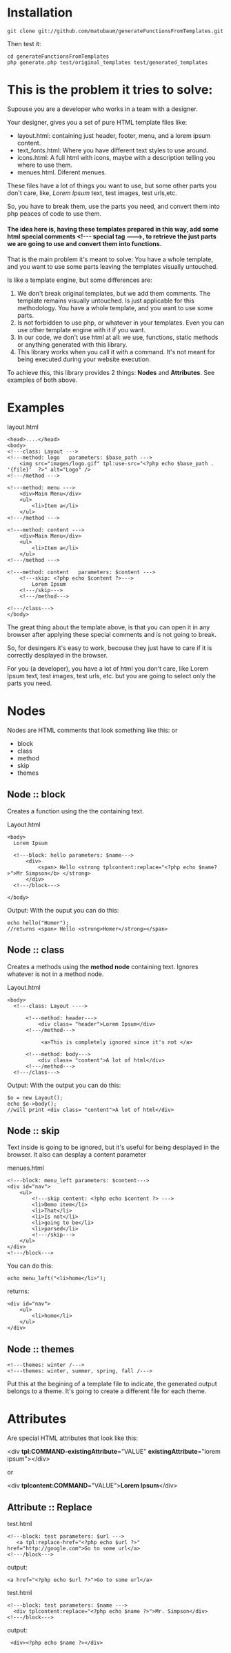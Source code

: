 Installation
============

    git clone git://github.com/matubaum/generateFunctionsFromTemplates.git
    
Then test it:

    cd generateFunctionsFromTemplates 
    php generate.php test/original_templates test/generated_templates

This is the problem it tries to solve:
======================================

Supouse you are a developer who works in a team with a designer.

Your designer, gives you a set of pure HTML template files like:

  * layout.html: containing just header, footer, menu, and a lorem ipsum content.
  * text_fonts.html: Where you have different text styles to use around.
  * icons.html: A full html with icons, maybe with a description telling you where to use them.
  * menues.html. Diferent menues.

These files have a lot of things you want to use, but some other parts you don't care, like, *Lorem Ipsum* text, test images, test urls,etc.

So, you have to break them, use the parts you need, and convert them into php peaces of code to use them.

#### The idea here is, having these templates prepared in this way, add some html special comments \<!--- special tag --->, to retrieve the just parts we are going to use and convert them into functions. ####

That is the main problem it's meant to solve: You have a whole template, and you want to use some parts leaving the templates visually untouched.

Is like a template engine, but some differences are:

  1. We don't break original templates, but we add them comments. The template remains visually untouched.
   Is just applicable for this methodology. You have a whole template, and you want to use some parts.
  1. Is not forbidden to use php, or whatever in your templates. Even you can use other template engine with it if you want.
  1. In our code, we don't use html at all: we use, functions, static methods or anything generated with this library.
  1. This library works when you call it with a command. It's not meant for being executed during your website execution.
 

To achieve this, this library provides 2 things: **Nodes** and **Attributes**.
See examples of both above.

Examples
========

layout.html

    <head>....</head>
    <body>
    <!---class: Layout --->
	<!---method: logo   parameters: $base_path --->
		<img src="images/logo.gif" tpl:use-src="<?php echo $base_path . '{file}'  ?>" alt="Logo" />
	<!---/method --->

	<!---method: menu --->
		<div>Main Menu</div>
		<ul>
			<li>Item a</li>
		</ul>
	<!---/method --->

	<!---method: content --->
		<div>Main Menu</div>
		<ul>
			<li>Item a</li>
		</ul>
	<!---/method --->

	<!---method: content   parameters: $content --->
		<!---skip: <?php echo $content ?>--->
			Lorem Ipsum
		<!---/skip--->
        <!---/method--->

    <!---/class--->
    </body>

The great thing about the template above, is that you can open it in any browser after applying these special comments and is not going to break. 

So, for desingers it's easy to work, becouse they just have to care if it is correctly desplayed in the browser.

For you (a developer), you have a lot of html you don't care, like Lorem Ipsum text, test images, test urls, etc. but you are going to select only the parts you need.


Nodes
=====
Nodes are HTML comments that look something like this: <!---NODE_NAME---> <!---/NODE_NAME--->
or <!---NODE_NAME/--->

  - block
  - class
  - method
  - skip
  - themes

Node :: block
-------------
Creates a function using the the containing text.


Layout.html

    <body>
      Lorem Ipsum

      <!---block: hello parameters: $name--->
          <div>
              <span> Hello <strong tplcontent:replace="<?php echo $name?>">Mr Simpson</b> </strong>
          </div>    
      <!---/block--->

    </body>

Output:
  With the ouput you can do this:

    echo hello("Homer"); 
    //returns <span> Hello <strong>Homer</strong></span>


Node :: class
-------------

Creates a methods using the **method node** containing text.
Ignores whatever is not in a method node.

Layout.html

    <body>
      <!---class: Layout ---->

          <!---method: header--->
              <div class= "header">Lorem Ipsum</div>
          <!---/method--->       

               <a>This is completely ignored since it's not </a>

          <!---method: body--->
              <div class= "content">A lot of html</div>
          <!---/method--->
      <!---/class--->

  </body>

Output:
With the output you can do this:

    $o = new Layout();
    echo $o->body(); 
    //will print <div class= "content">A lot of html</div>

Node :: skip
----------
Text inside is going to be ignored, but it's useful for being desplayed in the browser. It also can desplay a content parameter
 
menues.html

    <!---block: menu_left parameters: $content--->
    <div id="nav">
        <ul>
            <!---skip content: <?php echo $content ?> --->
            <li>Demo item</li>
            <li>That</li>
            <li>Is not</li>
            <li>going to be</li>
            <li>parsed</li>
            <!---/skip--->
        </ul>
    </div>
    <!---/block--->

You can do this: 

    echo menu_left("<li>home</li>");
returns: 

    <div id="nav">
        <ul>
            <li>home</li>
        </ul>
    </div>

Node :: themes
---------------

    <!---themes: winter /--->
    <!---themes: winter, summer, spring, fall /--->

Put this at the begining of a template file to indicate, the generated output belongs to a theme.
It's going to create a different file for each theme.


Attributes
==========
Are special HTML attributes that look like this:

\<div **tpl:COMMAND-existingAttribute**="VALUE" **existingAttribute**="lorem ipsum">\</div> 

or

\<div **tplcontent:COMMAND**="VALUE">**Lorem Ipsum**\</div> 



Attribute :: Replace
-------------------
test.html

    <!---block: test parameters: $url --->
       <a tpl:replace-href="<?php echo $url ?>" href="http://google.com">Go to some url</a>
    <!---/block--->

output:

    <a href="<?php echo $url ?>">Go to some url</a>

test.html

    <!---block: test parameters: $name --->
      <div tplcontent:replace="<?php echo $name ?>">Mr. Simpson</div>
    <!---/block--->

output:

     <div><?php echo $name ?></div>



